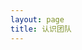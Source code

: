 ```yaml
---
layout: page
title: 认识团队
---
```


<script setup>
import {
  VPTeamPage,
  VPTeamPageTitle,
  VPTeamMembers,
  VPTeamPageSection
} from 'vitepress/theme'


const coreMembers = [
  {
    avatar: 'https://github.com/wling-art.png',
    name: 'MrlingXD',
    title: '作者',
    links: [
      { icon: 'github', link: 'https://github.com/wling-art' }
    ],
    sponsor: 'https://afdian.com/a/wling',
    actionText: '捐赠作者'
  }
]
</script>

<VPTeamPage class="sponsors-page">
  <VPTeamPageTitle>
    <template #title>
      认识团队
    </template>
    <template #lead>
      在这个页面你将了解为项目做出贡献的人
    </template>
  </VPTeamPageTitle>
  <VPTeamPageSection  class="sponsors-section">
    <template #title>管理团队</template>
    <template #lead>这是目前是 U1 的管理团队，感谢他们让 U1 更美好！</template>
    <template #members>
      <VPTeamMembers size="medium" :members="coreMembers" />
    </template>
  </VPTeamPageSection>
</VPTeamPage>

<style scoped>
.sponsors-page {
  margin: 0 0 2.5rem 0;
}
</style>
